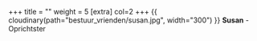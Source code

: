 +++
title = ""
weight = 5
[extra]
col=2
+++
{{ cloudinary(path="bestuur_vrienden/susan.jpg", width="300") }}
<b>Susan</b> - Oprichtster